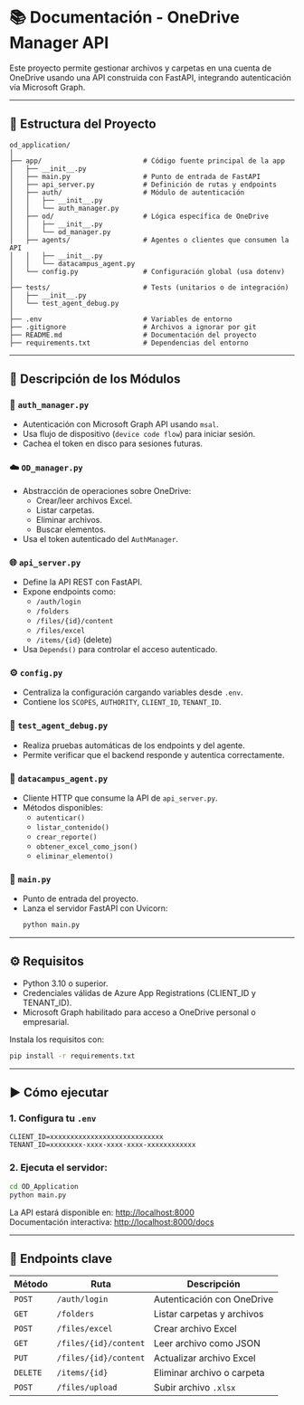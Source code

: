 
# 📚 Documentación - OneDrive Manager API

Este proyecto permite gestionar archivos y carpetas en una cuenta de OneDrive usando una API construida con FastAPI, integrando autenticación vía Microsoft Graph.

---

## 📁 Estructura del Proyecto

```
od_application/
│
├── app/                         # Código fuente principal de la app
│   ├── __init__.py
│   ├── main.py                  # Punto de entrada de FastAPI
│   ├── api_server.py            # Definición de rutas y endpoints
│   ├── auth/                    # Módulo de autenticación
│   │   ├── __init__.py
│   │   └── auth_manager.py
│   ├── od/                      # Lógica específica de OneDrive
│   │   ├── __init__.py
│   │   └── od_manager.py
│   ├── agents/                  # Agentes o clientes que consumen la API
│   │   ├── __init__.py
│   │   └── datacampus_agent.py
│   └── config.py                # Configuración global (usa dotenv)
│
├── tests/                       # Tests (unitarios o de integración)
│   ├── __init__.py
│   └── test_agent_debug.py
│
├── .env                         # Variables de entorno
├── .gitignore                   # Archivos a ignorar por git
├── README.md                    # Documentación del proyecto
├── requirements.txt             # Dependencias del entorno
```

---

## 🧠 Descripción de los Módulos

### 🔐 `auth_manager.py`
- Autenticación con Microsoft Graph API usando `msal`.
- Usa flujo de dispositivo (`device code flow`) para iniciar sesión.
- Cachea el token en disco para sesiones futuras.

### ☁️ `OD_manager.py`
- Abstracción de operaciones sobre OneDrive:
  - Crear/leer archivos Excel.
  - Listar carpetas.
  - Eliminar archivos.
  - Buscar elementos.
- Usa el token autenticado del `AuthManager`.

### 🌐 `api_server.py`
- Define la API REST con FastAPI.
- Expone endpoints como:
  - `/auth/login`
  - `/folders`
  - `/files/{id}/content`
  - `/files/excel`
  - `/items/{id}` (delete)
- Usa `Depends()` para controlar el acceso autenticado.

### ⚙️ `config.py`
- Centraliza la configuración cargando variables desde `.env`.
- Contiene los `SCOPES`, `AUTHORITY`, `CLIENT_ID`, `TENANT_ID`.

### 🧪 `test_agent_debug.py`
- Realiza pruebas automáticas de los endpoints y del agente.
- Permite verificar que el backend responde y autentica correctamente.

### 🤖 `datacampus_agent.py`
- Cliente HTTP que consume la API de `api_server.py`.
- Métodos disponibles:
  - `autenticar()`
  - `listar_contenido()`
  - `crear_reporte()`
  - `obtener_excel_como_json()`
  - `eliminar_elemento()`

### 🚀 `main.py`
- Punto de entrada del proyecto.
- Lanza el servidor FastAPI con Uvicorn:
  ```bash
  python main.py
  ```

---

## ⚙️ Requisitos

- Python 3.10 o superior.
- Credenciales válidas de Azure App Registrations (CLIENT_ID y TENANT_ID).
- Microsoft Graph habilitado para acceso a OneDrive personal o empresarial.

Instala los requisitos con:

```bash
pip install -r requirements.txt
```

---

## ▶️ Cómo ejecutar

### 1. Configura tu `.env`

```
CLIENT_ID=xxxxxxxxxxxxxxxxxxxxxxxxxxxx
TENANT_ID=xxxxxxxx-xxxx-xxxx-xxxx-xxxxxxxxxxxx
```

### 2. Ejecuta el servidor:

```bash
cd OD_Application
python main.py
```

La API estará disponible en: [http://localhost:8000](http://localhost:8000)  
Documentación interactiva: [http://localhost:8000/docs](http://localhost:8000/docs)

---

## 📌 Endpoints clave

| Método | Ruta | Descripción |
|--------|------|-------------|
| `POST` | `/auth/login` | Autenticación con OneDrive |
| `GET`  | `/folders` | Listar carpetas y archivos |
| `POST` | `/files/excel` | Crear archivo Excel |
| `GET`  | `/files/{id}/content` | Leer archivo como JSON |
| `PUT`  | `/files/{id}/content` | Actualizar archivo Excel |
| `DELETE` | `/items/{id}` | Eliminar archivo o carpeta |
| `POST` | `/files/upload` | Subir archivo `.xlsx` |
